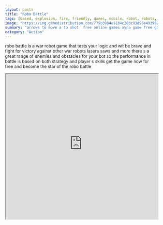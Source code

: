 ```yaml
---
layout: posts
title: "Robo Battle"
tags: [based, explosion, fire, friendly, games, mobile, robot, robots, shooter, shots, tile, free, online, games, oyna, game, free, games, play, play, games]
image: "https://img.gamedistribution.com/779b39b4e91b4c208c93d96e4939923f.jpg"
summary: "arrows to move a to shot  free online games oyna game free games play play games"
category: "Action"
---
```


robo battle is a war robot game that tests your logic and wit be brave and fight for victory against other war robots lasers saws and more there s a great range of enemies and obstacles for your bot so the performance in battle is based on both strategy and player s skills get the game now for free and become the star of the robo battle

<iframe width="100%" height="480px;" src="https://html5.gamedistribution.com/779b39b4e91b4c208c93d96e4939923f/"></iframe>